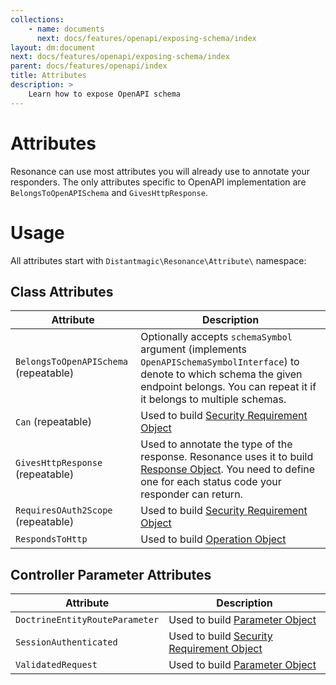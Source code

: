 ```yaml
---
collections: 
    - name: documents
      next: docs/features/openapi/exposing-schema/index
layout: dm:document
next: docs/features/openapi/exposing-schema/index
parent: docs/features/openapi/index
title: Attributes
description: >
    Learn how to expose OpenAPI schema
---
```


# Attributes

Resonance can use most attributes you will already use to annotate
your responders. The only attributes specific to OpenAPI implementation 
are `BelongsToOpenAPISchema` and `GivesHttpResponse`.

# Usage

All attributes start with `Distantmagic\Resonance\Attribute\` namespace:

## Class Attributes

Attribute | Description
-|-
`BelongsToOpenAPISchema` (repeatable) | Optionally accepts `schemaSymbol` argument (implements `OpenAPISchemaSymbolInterface`) to denote to which schema the given endpoint belongs. You can repeat it if it belongs to multiple schemas.
`Can` (repeatable) | Used to build [Security Requirement Object](https://swagger.io/specification/#security-requirement-object)
`GivesHttpResponse` (repeatable) | Used to annotate the type of the response. Resonance uses it to build [Response Object](https://swagger.io/specification/#response-object). You need to define one for each status code your responder can return.
`RequiresOAuth2Scope` (repeatable) | Used to build [Security Requirement Object](https://swagger.io/specification/#security-requirement-object)
`RespondsToHttp` | Used to build [Operation Object](https://swagger.io/specification/#operation-object)

## Controller Parameter Attributes

Attribute | Description
-|-
`DoctrineEntityRouteParameter` | Used to build [Parameter Object](https://swagger.io/specification/#operation-object)
`SessionAuthenticated` | Used to build [Security Requirement Object](https://swagger.io/specification/#security-requirement-object)
`ValidatedRequest` | Used to build [Parameter Object](https://swagger.io/specification/#operation-object)
